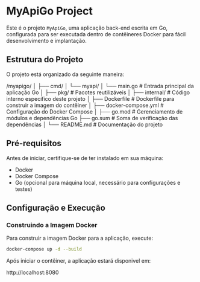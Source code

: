 # MyApiGo Project

Este é o projeto `MyApiGo`, uma aplicação back-end escrita em Go, configurada para ser executada dentro de contêineres Docker para fácil desenvolvimento e implantação.

## Estrutura do Projeto

O projeto está organizado da seguinte maneira:

/myapigo/
│
├── cmd/
│ └── myapi/
│ └── main.go # Entrada principal da aplicação Go
│
├── pkg/ # Pacotes reutilizáveis
│
├── internal/ # Código interno específico deste projeto
│
├── Dockerfile # Dockerfile para construir a imagem do contêiner
│
├── docker-compose.yml # Configuração do Docker Compose
│
├── go.mod # Gerenciamento de módulos e dependências Go
├── go.sum # Soma de verificação das dependências
│
└── README.md # Documentação do projeto

## Pré-requisitos

Antes de iniciar, certifique-se de ter instalado em sua máquina:

-   Docker
-   Docker Compose
-   Go (opcional para máquina local, necessário para configurações e testes)

## Configuração e Execução

### Construindo a Imagem Docker

Para construir a imagem Docker para a aplicação, execute:

```bash
docker-compose up -d --build
```

Após iniciar o contêiner, a aplicação estará disponivel em:

http://localhost:8080

